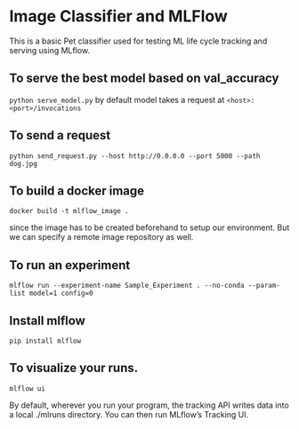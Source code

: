 # Image Classifier and MLFlow
This is a basic Pet classifier used for testing ML life cycle tracking and serving using MLflow.

## To serve the best model based on val_accuracy
```python serve_model.py```
by default model takes a request at ```<host>:<port>/invocations```

## To send a request
```python send_request.py --host http://0.0.0.0 --port 5000 --path dog.jpg```

## To build a docker image
```docker build -t mlflow_image .```

since the image has to be created beforehand to setup our environment. But we can specify a remote image repository as well.

## To run an experiment
```mlflow run --experiment-name Sample_Experiment . --no-conda --param-list model=1 config=0```

## Install mlflow
```pip install mlflow```

## To visualize your runs.
```mlflow ui```

By default, wherever you run your program, the tracking API writes data into a local ./mlruns directory. You can then run MLflow’s Tracking UI.
